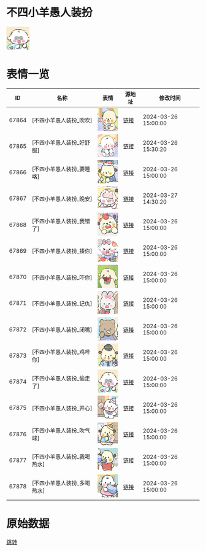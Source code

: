 # 不四小羊愚人装扮

<img src="./cover.png" height="60" alt="cover" />

# 表情一览

|ID|名称|表情|源地址|修改时间|
|----|----|----|----|----|
|67864|[不四小羊愚人装扮_吹吹]|<img src="./pic/067864_%5B不四小羊愚人装扮_吹吹%5D.png" height="60" alt="吹吹"/>|[链接](https://i0.hdslb.com/bfs/garb/0e2cc307b669fe43c0287100db3b1fbec4267222.png)|2024-03-26 15:00:00|
|67865|[不四小羊愚人装扮_好舒服]|<img src="./pic/067865_%5B不四小羊愚人装扮_好舒服%5D.png" height="60" alt="好舒服"/>|[链接](https://i0.hdslb.com/bfs/garb/6cbae00fe427243e25f08a1a9fbbe8ded09980ed.png)|2024-03-26 15:30:20|
|67866|[不四小羊愚人装扮_要睡咯]|<img src="./pic/067866_%5B不四小羊愚人装扮_要睡咯%5D.png" height="60" alt="要睡咯"/>|[链接](https://i0.hdslb.com/bfs/garb/92fb7138d56039e6173c9b3d9f732a8ba35eda96.png)|2024-03-26 15:00:00|
|67867|[不四小羊愚人装扮_晚安]|<img src="./pic/067867_%5B不四小羊愚人装扮_晚安%5D.png" height="60" alt="晚安"/>|[链接](https://i0.hdslb.com/bfs/garb/f5556b986a474699b0fdf32b1b752595030690d7.png)|2024-03-27 14:30:20|
|67868|[不四小羊愚人装扮_我错了]|<img src="./pic/067868_%5B不四小羊愚人装扮_我错了%5D.png" height="60" alt="我错了"/>|[链接](https://i0.hdslb.com/bfs/garb/bf441400713bdee10603574eddf5ca3c951d554a.png)|2024-03-26 15:00:00|
|67869|[不四小羊愚人装扮_揍你]|<img src="./pic/067869_%5B不四小羊愚人装扮_揍你%5D.png" height="60" alt="揍你"/>|[链接](https://i0.hdslb.com/bfs/garb/c129fbb2723ba5745c5c8f7338f5741d86c0dbfd.png)|2024-03-26 15:00:00|
|67870|[不四小羊愚人装扮_吓你]|<img src="./pic/067870_%5B不四小羊愚人装扮_吓你%5D.png" height="60" alt="吓你"/>|[链接](https://i0.hdslb.com/bfs/garb/eb0e1f5fcd365b8f35296535263be90df4fa4412.png)|2024-03-26 15:00:00|
|67871|[不四小羊愚人装扮_记仇]|<img src="./pic/067871_%5B不四小羊愚人装扮_记仇%5D.png" height="60" alt="记仇"/>|[链接](https://i0.hdslb.com/bfs/garb/32a5c8defaffb0a61639471f14273c74a5b67f9e.png)|2024-03-26 15:00:00|
|67872|[不四小羊愚人装扮_闭嘴]|<img src="./pic/067872_%5B不四小羊愚人装扮_闭嘴%5D.png" height="60" alt="闭嘴"/>|[链接](https://i0.hdslb.com/bfs/garb/fd3d862177ef2e15f7f3d23c751e451197e6a1d5.png)|2024-03-26 15:00:00|
|67873|[不四小羊愚人装扮_鸡哔你]|<img src="./pic/067873_%5B不四小羊愚人装扮_鸡哔你%5D.png" height="60" alt="鸡哔你"/>|[链接](https://i0.hdslb.com/bfs/garb/e804cb8444805974b0da8003f2767ee1290baaa9.png)|2024-03-26 15:00:00|
|67874|[不四小羊愚人装扮_偷走了]|<img src="./pic/067874_%5B不四小羊愚人装扮_偷走了%5D.png" height="60" alt="偷走了"/>|[链接](https://i0.hdslb.com/bfs/garb/f93b252b5b83cae70f8dff62929d4296745183ec.png)|2024-03-26 15:00:00|
|67875|[不四小羊愚人装扮_开心]|<img src="./pic/067875_%5B不四小羊愚人装扮_开心%5D.png" height="60" alt="开心"/>|[链接](https://i0.hdslb.com/bfs/garb/55a4ad220de94d2300cf44897223f1ed22bc3340.png)|2024-03-26 15:00:00|
|67876|[不四小羊愚人装扮_吹气球]|<img src="./pic/067876_%5B不四小羊愚人装扮_吹气球%5D.png" height="60" alt="吹气球"/>|[链接](https://i0.hdslb.com/bfs/garb/077536b4854a13151d7d025c21d750a3fa2df951.png)|2024-03-26 15:00:00|
|67877|[不四小羊愚人装扮_我喝热水]|<img src="./pic/067877_%5B不四小羊愚人装扮_我喝热水%5D.png" height="60" alt="我喝热水"/>|[链接](https://i0.hdslb.com/bfs/garb/1be999c1fa9d34fb7a521d10a217d9a88940ce30.png)|2024-03-26 15:00:00|
|67878|[不四小羊愚人装扮_多喝热水]|<img src="./pic/067878_%5B不四小羊愚人装扮_多喝热水%5D.png" height="60" alt="多喝热水"/>|[链接](https://i0.hdslb.com/bfs/garb/4b647bf2390644aa64b27485128bfc2085c76507.png)|2024-03-26 15:00:00|

# 原始数据

[跳转](./raw.json)

